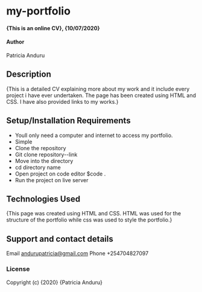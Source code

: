 # my-portfolio
#### {This is an online CV}, {10/07/2020}
#### Author 
Patricia Anduru
## Description
{This is a detailed CV explaining more about my work and it include every project i have ever undertaken. The page has been created using HTML and CSS. I have also provided links to my works.}
## Setup/Installation Requirements
* Youll only need a computer and internet to access my portfolio.
* Simple
* Clone the repository
* Git clone repository--link
* Move into the directory
* cd directory name
* Open project on code editor
  $code .
* Run the project on live server
## Technologies Used
{This page was created using HTML and CSS. HTML was used for the structure of the portfolio while css was used to style the portfolio.}
## Support and contact details
Email andurupatricia@gmail.com 
Phone +254704827097
### License
Copyright (c) {2020} {Patricia Anduru}
